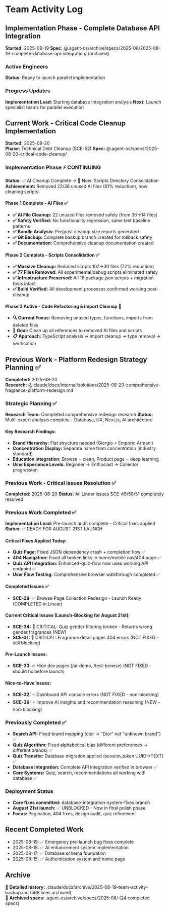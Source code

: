 # Team Activity Log

## Implementation Phase - Complete Database API Integration

**Started:** 2025-08-19
**Spec:** @.agent-os/archive/specs/2025-08/2025-08-19-complete-database-api-integration/ (archived)

### Active Engineers

**Status:** Ready to launch parallel implementation

### Progress Updates

**Implementation Lead:** Starting database integration analysis
**Next:** Launch specialist teams for parallel execution

## Current Work - Critical Code Cleanup Implementation

**Started:** 2025-08-20  
**Phase:** Technical Debt Cleanup (SCE-52)
**Spec:** @.agent-os/specs/2025-08-20-critical-code-cleanup/

### Implementation Phase ⚡ CONTINUING

**Status:** ✅ AI Cleanup Complete → 🚀 Now: Scripts Directory Consolidation
**Achievement:** Removed 22/36 unused AI files (61% reduction), now cleaning scripts

#### Phase 1 Complete - AI Files ✅
- **✅ AI File Cleanup:** 22 unused files removed safely (from 36→14 files)
- **✅ Safety Verified:** No functionality regression, same test baseline patterns
- **✅ Bundle Analysis:** Pre/post cleanup size reports generated
- **✅ Git Backup:** Complete backup branch created for rollback safety
- **✅ Documentation:** Comprehensive cleanup documentation created

#### Phase 2 Complete - Scripts Consolidation ✅
- **✅ Massive Cleanup:** Reduced scripts 107→30 files (72% reduction)
- **✅ 77 Files Removed:** All experimental/debug scripts eliminated safely
- **✅ Infrastructure Preserved:** All 16 package.json scripts + migration tools intact
- **✅ Build Verified:** All development processes confirmed working post-cleanup

#### Phase 3 Active - Code Refactoring & Import Cleanup 🚀
- **🔍 Current Focus:** Removing unused types, functions, imports from deleted files
- **🎯 Goal:** Clean up all references to removed AI files and scripts
- **📋 Approach:** TypeScript analysis → import cleanup → type removal → verification

## Previous Work - Platform Redesign Strategy Planning ✅

**Completed:** 2025-08-20  
**Research:** @.claude/docs/internal/solutions/2025-08-20-comprehensive-fragrance-platform-redesign.md

### Strategic Planning ✅

**Research Team:** Completed comprehensive redesign research
**Status:** Multi-expert analysis complete - Database, UX, Next.js, AI architecture

#### Key Research Findings:
- **Brand Hierarchy:** Flat structure needed (Giorgio ≠ Emporio Armani)
- **Concentration Display:** Separate name from concentration (industry standard)
- **Education Integration:** Browse = clean, Product page = deep learning
- **User Experience Levels:** Beginner → Enthusiast → Collector progression

### Previous Work - Critical Issues Resolution ✅

**Completed:** 2025-08-20
**Status:** All Linear issues SCE-49/50/51 completely resolved

### Previous Work Completed ✅

**Implementation Lead:** Pre-launch audit complete - Critical fixes applied  
**Status:** ✅ READY FOR AUGUST 21ST LAUNCH

#### Critical Fixes Applied Today:

- **Quiz Page:** Fixed JSON dependency crash + completion flow ✅
- **404 Navigation:** Fixed all broken links in home/mobile nav/404 page ✅
- **Quiz API Integration:** Enhanced-quiz-flow now uses working API endpoint ✅
- **User Flow Testing:** Comprehensive browser walkthrough completed ✅

#### Completed Issues ✅

- **SCE-28:** ✅ Browse Page Collection Redesign - Launch Ready (COMPLETED in Linear)

#### Current Critical Issues (Launch-Blocking for August 21st):

- **SCE-34:** 🚨 CRITICAL: Quiz gender filtering broken - Returns wrong gender fragrances (NEW)
- **SCE-31:** 🚨 CRITICAL: Fragrance detail pages 404 errors (NOT FIXED - still blocking)

#### Pre-Launch Issues:

- **SCE-33:** 🔥 Hide dev pages (/ai-demo, /test-browse) (NOT FIXED - should fix before launch)

#### Nice-to-Have Issues:

- **SCE-32:** ⭐ Dashboard API console errors (NOT FIXED - non-blocking)
- **SCE-36:** ⭐ Improve AI insights and recommendation reasoning (NEW - non-blocking)

### Previously Completed ✅

- **Search API:** Fixed brand mapping (dior → "Dior" not "unknown brand") ✅
- **Quiz Algorithm:** Fixed alphabetical bias (different preferences → different brands) ✅
- **Quiz Transfer:** Database migration applied (session_token UUID→TEXT) ✅
- **Database Integration:** Complete API integration verified in browser ✅
- **Core Systems:** Quiz, search, recommendations all working with database ✅

### Deployment Status

- **Core fixes committed:** database-integration-system-fixes branch
- **August 21st launch:** ✅ UNBLOCKED - Now in final polish phase
- **Focus:** Pagination, 404 fixes, design audit, quiz refinement

## Recent Completed Work

- 2025-08-19: ✅ Emergency pre-launch bug fixes complete
- 2025-08-18: ✅ AI enhancement system implementation
- 2025-08-17: ✅ Database schema foundation
- 2025-08-15: ✅ Authentication system and home page

## Archive

📁 **Detailed history:** .claude/docs/archive/2025-08-19-team-activity-backup.md (568 lines archived)  
📁 **Archived specs:** .agent-os/archive/specs/2025-08/ (24 completed specs)
